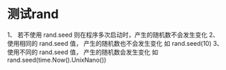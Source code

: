 # 测试rand

1、 若不使用 rand.seed 则在程序多次启动时，产生的随机数不会发生变化
2、 使用相同的 rand.seed 值， 产生的随机数也不会发生变化 如 rand.seed(10)
3、 使用不同的 rand.seed 值， 产生的随机数会发生变化 如 rand.seed(time.Now().UnixNano())